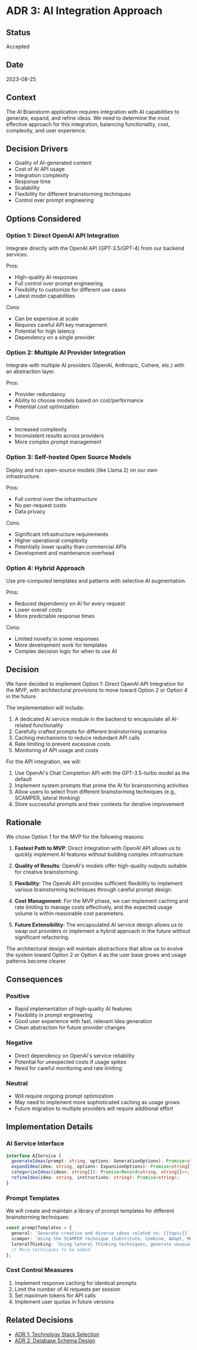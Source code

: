 # ADR 3: AI Integration Approach

## Status

Accepted

## Date

2023-08-25

## Context

The AI Brainstorm application requires integration with AI capabilities to generate, expand, and refine ideas. We need to determine the most effective approach for this integration, balancing functionality, cost, complexity, and user experience.

## Decision Drivers

- Quality of AI-generated content
- Cost of AI API usage
- Integration complexity
- Response time
- Scalability
- Flexibility for different brainstorming techniques
- Control over prompt engineering

## Options Considered

### Option 1: Direct OpenAI API Integration

Integrate directly with the OpenAI API (GPT-3.5/GPT-4) from our backend services.

Pros:

- High-quality AI responses
- Full control over prompt engineering
- Flexibility to customize for different use cases
- Latest model capabilities

Cons:

- Can be expensive at scale
- Requires careful API key management
- Potential for high latency
- Dependency on a single provider

### Option 2: Multiple AI Provider Integration

Integrate with multiple AI providers (OpenAI, Anthropic, Cohere, etc.) with an abstraction layer.

Pros:

- Provider redundancy
- Ability to choose models based on cost/performance
- Potential cost optimization

Cons:

- Increased complexity
- Inconsistent results across providers
- More complex prompt management

### Option 3: Self-hosted Open Source Models

Deploy and run open-source models (like Llama 2) on our own infrastructure.

Pros:

- Full control over the infrastructure
- No per-request costs
- Data privacy

Cons:

- Significant infrastructure requirements
- Higher operational complexity
- Potentially lower quality than commercial APIs
- Development and maintenance overhead

### Option 4: Hybrid Approach

Use pre-computed templates and patterns with selective AI augmentation.

Pros:

- Reduced dependency on AI for every request
- Lower overall costs
- More predictable response times

Cons:

- Limited novelty in some responses
- More development work for templates
- Complex decision logic for when to use AI

## Decision

We have decided to implement Option 1: Direct OpenAI API Integration for the MVP, with architectural provisions to move toward Option 2 or Option 4 in the future.

The implementation will include:

1. A dedicated AI service module in the backend to encapsulate all AI-related functionality
2. Carefully crafted prompts for different brainstorming scenarios
3. Caching mechanisms to reduce redundant API calls
4. Rate limiting to prevent excessive costs
5. Monitoring of API usage and costs

For the API integration, we will:

1. Use OpenAI's Chat Completion API with the GPT-3.5-turbo model as the default
2. Implement system prompts that prime the AI for brainstorming activities
3. Allow users to select from different brainstorming techniques (e.g., SCAMPER, lateral thinking)
4. Store successful prompts and their contexts for iterative improvement

## Rationale

We chose Option 1 for the MVP for the following reasons:

1. **Fastest Path to MVP**: Direct integration with OpenAI API allows us to quickly implement AI features without building complex infrastructure.

2. **Quality of Results**: OpenAI's models offer high-quality outputs suitable for creative brainstorming.

3. **Flexibility**: The OpenAI API provides sufficient flexibility to implement various brainstorming techniques through careful prompt design.

4. **Cost Management**: For the MVP phase, we can implement caching and rate limiting to manage costs effectively, and the expected usage volume is within reasonable cost parameters.

5. **Future Extensibility**: The encapsulated AI service design allows us to swap out providers or implement a hybrid approach in the future without significant refactoring.

The architectural design will maintain abstractions that allow us to evolve the system toward Option 2 or Option 4 as the user base grows and usage patterns become clearer.

## Consequences

### Positive

- Rapid implementation of high-quality AI features
- Flexibility in prompt engineering
- Good user experience with fast, relevant idea generation
- Clean abstraction for future provider changes

### Negative

- Direct dependency on OpenAI's service reliability
- Potential for unexpected costs if usage spikes
- Need for careful monitoring and rate limiting

### Neutral

- Will require ongoing prompt optimization
- May need to implement more sophisticated caching as usage grows
- Future migration to multiple providers will require additional effort

## Implementation Details

### AI Service Interface

```typescript
interface AIService {
  generateIdeas(prompt: string, options: GenerationOptions): Promise<string[]>;
  expandIdea(idea: string, options: ExpansionOptions): Promise<string[]>;
  categorizeIdeas(ideas: string[]): Promise<Record<string, string[]>>;
  refineIdea(idea: string, instructions: string): Promise<string>;
}
```

### Prompt Templates

We will create and maintain a library of prompt templates for different brainstorming techniques:

```typescript
const promptTemplates = {
  general: `Generate creative and diverse ideas related to: {{topic}}`,
  scamper: `Using the SCAMPER technique (Substitute, Combine, Adapt, Modify, Put to another use, Eliminate, Reverse), generate ideas for: {{topic}}`,
  lateralThinking: `Using lateral thinking techniques, generate unusual and innovative ideas for: {{topic}}`,
  // More techniques to be added
};
```

### Cost Control Measures

1. Implement response caching for identical prompts
2. Limit the number of AI requests per session
3. Set maximum tokens for API calls
4. Implement user quotas in future versions

## Related Decisions

- [ADR 1: Technology Stack Selection](./001-tech-stack-selection.md)
- [ADR 2: Database Schema Design](./002-database-schema-design.md)
